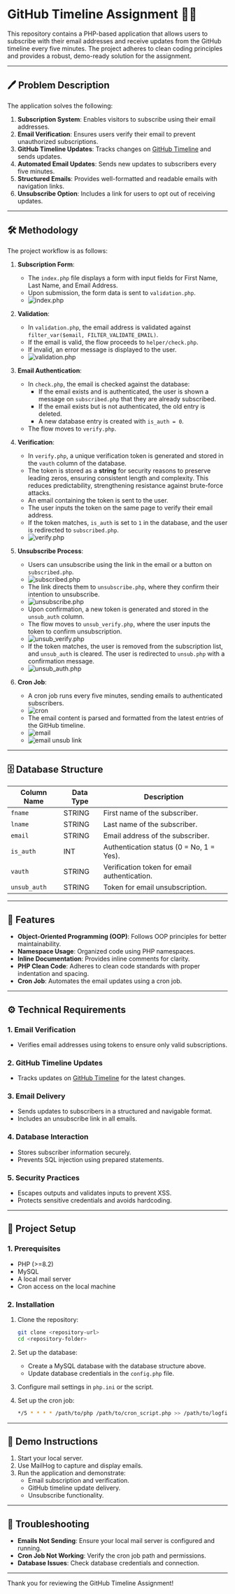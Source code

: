 # GitHub Timeline Assignment 📜📧

This repository contains a PHP-based application that allows users to subscribe with their email addresses and receive updates from the GitHub timeline every five minutes. The project adheres to clean coding principles and provides a robust, demo-ready solution for the assignment.

---

## 🖊️ Problem Description

The application solves the following:

1. **Subscription System**: Enables visitors to subscribe using their email addresses.
2. **Email Verification**: Ensures users verify their email to prevent unauthorized subscriptions.
3. **GitHub Timeline Updates**: Tracks changes on [GitHub Timeline](https://github.com/timeline) and sends updates.
4. **Automated Email Updates**: Sends new updates to subscribers every five minutes.
5. **Structured Emails**: Provides well-formatted and readable emails with navigation links.
6. **Unsubscribe Option**: Includes a link for users to opt out of receiving updates.

---

## 🛠️ Methodology

The project workflow is as follows:

1. **Subscription Form**:
   - The `index.php` file displays a form with input fields for First Name, Last Name, and Email Address.
   - Upon submission, the form data is sent to `validation.php`.
   - ![index.php](https://github.com/shrivastavanolo/shrivastavanolo/blob/main/images/index.png?raw=true)

2. **Validation**:
   - In `validation.php`, the email address is validated against `filter_var($email, FILTER_VALIDATE_EMAIL)`.
   - If the email is valid, the flow proceeds to `helper/check.php`.
   - If invalid, an error message is displayed to the user.
   - ![validation.php](https://github.com/shrivastavanolo/shrivastavanolo/blob/main/images/validation.png?raw=true)

3. **Email Authentication**:
   - In `check.php`, the email is checked against the database:
     - If the email exists and is authenticated, the user is shown a message on `subscribed.php` that they are already subscribed.
     - If the email exists but is not authenticated, the old entry is deleted.
     - A new database entry is created with `is_auth = 0`.
   - The flow moves to `verify.php`.

4. **Verification**:
   - In `verify.php`, a unique verification token is generated and stored in the `vauth` column of the database.
   - The token is stored as a **string** for security reasons to preserve leading zeros, ensuring consistent length and complexity. This reduces predictability, strengthening resistance against brute-force attacks.
   - An email containing the token is sent to the user.
   - The user inputs the token on the same page to verify their email address.
   - If the token matches, `is_auth` is set to `1` in the database, and the user is redirected to `subscribed.php`.
   - ![verify.php](https://github.com/shrivastavanolo/shrivastavanolo/blob/main/images/verify_unsub_verify.png?raw=true)

5. **Unsubscribe Process**:
   - Users can unsubscribe using the link in the email or a button on `subscribed.php`.
   - ![subscribed.php](https://github.com/shrivastavanolo/shrivastavanolo/blob/main/images/subscribed.png?raw=true)
   - The link directs them to `unsubscribe.php`, where they confirm their intention to unsubscribe.
   - ![unsubscribe.php](https://github.com/shrivastavanolo/shrivastavanolo/blob/main/images/unsub.png?raw=true)
   - Upon confirmation, a new token is generated and stored in the `unsub_auth` column.
   - The flow moves to `unsub_verify.php`, where the user inputs the token to confirm unsubscription.
   - ![unsub_verify.php](https://github.com/shrivastavanolo/shrivastavanolo/blob/main/images/verify_unsub_verify.png?raw=true)
   - If the token matches, the user is removed from the subscription list, and `unsub_auth` is cleared. The user is redirected to `unsub.php` with a confirmation message.
   - ![unsub_auth.php](https://github.com/shrivastavanolo/shrivastavanolo/blob/main/images/unsubscribe.png?raw=true)

6. **Cron Job**:
   - A cron job runs every five minutes, sending emails to authenticated subscribers.
   - ![cron](https://github.com/shrivastavanolo/shrivastavanolo/blob/main/images/cron.png?raw=true)
   - The email content is parsed and formatted from the latest entries of the GitHub timeline.
   - ![email](https://github.com/shrivastavanolo/shrivastavanolo/blob/main/images/email.png?raw=true)
   - ![email unsub link](https://github.com/shrivastavanolo/shrivastavanolo/blob/main/images/email2.png?raw=true)

---

## 🗄️ Database Structure

| Column Name   | Data Type | Description                                   |
|---------------|-----------|-----------------------------------------------|
| `fname`       | STRING    | First name of the subscriber.                |
| `lname`       | STRING    | Last name of the subscriber.                 |
| `email`       | STRING    | Email address of the subscriber.             |
| `is_auth`     | INT       | Authentication status (0 = No, 1 = Yes).     |
| `vauth`       | STRING    | Verification token for email authentication. |
| `unsub_auth`  | STRING    | Token for email unsubscription.              |

---

## 🚒 Features

- **Object-Oriented Programming (OOP)**: Follows OOP principles for better maintainability.
- **Namespace Usage**: Organized code using PHP namespaces.
- **Inline Documentation**: Provides inline comments for clarity.
- **PHP Clean Code**: Adheres to clean code standards with proper indentation and spacing.
- **Cron Job**: Automates the email updates using a cron job.

---

## ⚙️ Technical Requirements

### **1. Email Verification**
- Verifies email addresses using tokens to ensure only valid subscriptions.

### **2. GitHub Timeline Updates**
- Tracks updates on [GitHub Timeline](https://github.com/timeline) for the latest changes.

### **3. Email Delivery**
- Sends updates to subscribers in a structured and navigable format.
- Includes an unsubscribe link in all emails.

### **4. Database Interaction**
- Stores subscriber information securely.
- Prevents SQL injection using prepared statements.

### **5. Security Practices**
- Escapes outputs and validates inputs to prevent XSS.
- Protects sensitive credentials and avoids hardcoding.

---

## 🔧 Project Setup

### **1. Prerequisites**
- PHP (>=8.2)
- MySQL
- A local mail server
- Cron access on the local machine

### **2. Installation**
1. Clone the repository:
   ```bash
   git clone <repository-url>
   cd <repository-folder>
   ```
2. Set up the database:
   - Create a MySQL database with the database structure above.
   - Update database credentials in the `config.php` file.

3. Configure mail settings in `php.ini` or the script.

4. Set up the cron job:
   ```bash
   */5 * * * * /path/to/php /path/to/cron_script.php >> /path/to/logfile.log 2>&1
   ```

---

## 🎤 Demo Instructions

1. Start your local server.
2. Use MailHog to capture and display emails.
3. Run the application and demonstrate:
   - Email subscription and verification.
   - GitHub timeline update delivery.
   - Unsubscribe functionality.

---

## 🔧 Troubleshooting

- **Emails Not Sending**: Ensure your local mail server is configured and running.
- **Cron Job Not Working**: Verify the cron job path and permissions.
- **Database Issues**: Check database credentials and connection.

---

Thank you for reviewing the GitHub Timeline Assignment!

